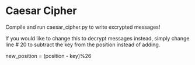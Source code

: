 # Caesar Cipher
Compile and run caesar_cipher.py to write excrypted messages! 

If you would like to change this to decrypt messages instead, simply change line # 20 
to subtract the key from the position instead of adding.

new_position = (position - key)%26

